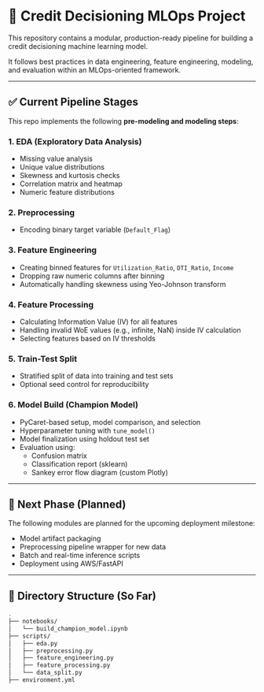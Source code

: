 # 🧠 Credit Decisioning MLOps Project

This repository contains a modular, production-ready pipeline for building a credit decisioning machine learning model.

It follows best practices in data engineering, feature engineering, modeling, and evaluation within an MLOps-oriented framework.

---

## ✅ Current Pipeline Stages

This repo implements the following **pre-modeling and modeling steps**:

### 1. EDA (Exploratory Data Analysis)
- Missing value analysis
- Unique value distributions
- Skewness and kurtosis checks
- Correlation matrix and heatmap
- Numeric feature distributions

### 2. Preprocessing
- Encoding binary target variable (`Default_Flag`)

### 3. Feature Engineering
- Creating binned features for `Utilization_Ratio`, `DTI_Ratio`, `Income`
- Dropping raw numeric columns after binning
- Automatically handling skewness using Yeo-Johnson transform

### 4. Feature Processing
- Calculating Information Value (IV) for all features
- Handling invalid WoE values (e.g., infinite, NaN) inside IV calculation
- Selecting features based on IV thresholds

### 5. Train-Test Split
- Stratified split of data into training and test sets
- Optional seed control for reproducibility

### 6. Model Build (Champion Model)
- PyCaret-based setup, model comparison, and selection
- Hyperparameter tuning with `tune_model()`
- Model finalization using holdout test set
- Evaluation using:
  - Confusion matrix
  - Classification report (sklearn)
  - Sankey error flow diagram (custom Plotly)

---

## 📌 Next Phase (Planned)

The following modules are planned for the upcoming deployment milestone:
- Model artifact packaging
- Preprocessing pipeline wrapper for new data
- Batch and real-time inference scripts
- Deployment using AWS/FastAPI

---

## 📁 Directory Structure (So Far)

```bash
.
├── notebooks/
│   └── build_champion_model.ipynb
├── scripts/
│   ├── eda.py
│   ├── preprocessing.py
│   ├── feature_engineering.py
│   ├── feature_processing.py
│   └── data_split.py
├── environment.yml
